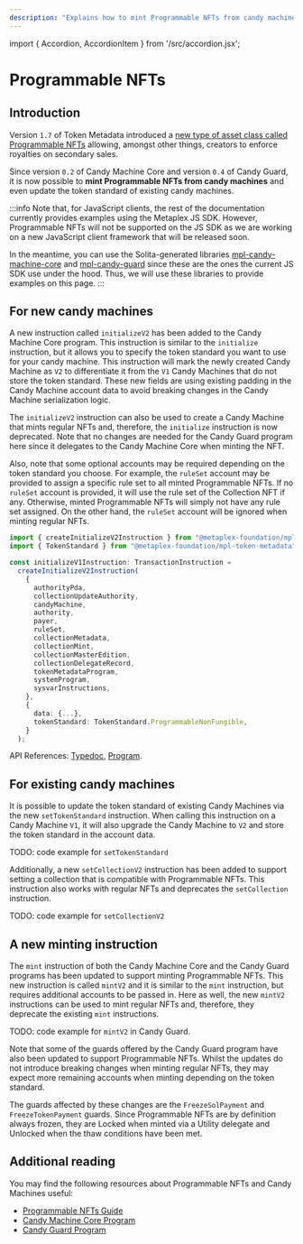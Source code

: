 ```yaml
---
description: "Explains how to mint Programmable NFTs from candy machines."
---
```


import { Accordion, AccordionItem } from '/src/accordion.jsx';

# Programmable NFTs

## Introduction

Version `1.7` of Token Metadata introduced a [new type of asset class called Programmable NFTs](programs/token-metadata/overview#programmable-nfts) allowing, amongst other things, creators to enforce royalties on secondary sales.

Since version `0.2` of Candy Machine Core and version `0.4` of Candy Guard, it is now possible to **mint Programmable NFTs from candy machines** and even update the token standard of existing candy machines.

:::info
Note that, for JavaScript clients, the rest of the documentation currently provides examples using the Metaplex JS SDK. However, Programmable NFTs will not be supported on the JS SDK as we are working on a new JavaScript client framework that will be released soon.

In the meantime, you can use the Solita-generated libraries [mpl-candy-machine-core](https://www.npmjs.com/package/@metaplex-foundation/mpl-candy-machine-core) and [mpl-candy-guard](https://www.npmjs.com/package/@metaplex-foundation/mpl-candy-guard) since these are the ones the current JS SDK use under the hood. Thus, we will use these libraries to provide examples on this page.
:::

## For new candy machines

A new instruction called `initializeV2` has been added to the Candy Machine Core program. This instruction is similar to the `initialize` instruction, but it allows you to specify the token standard you want to use for your candy machine. This instruction will mark the newly created Candy Machine as `V2` to differentiate it from the `V1` Candy Machines that do not store the token standard. These new fields are using existing padding in the Candy Machine account data to avoid breaking changes in the Candy Machine serialization logic.

The `initializeV2` instruction can also be used to create a Candy Machine that mints regular NFTs and, therefore, the `initialize` instruction is now deprecated. Note that no changes are needed for the Candy Guard program here since it delegates to the Candy Machine Core when minting the NFT.

Also, note that some optional accounts may be required depending on the token standard you choose. For example, the `ruleSet` account may be provided to assign a specific rule set to all minted Programmable NFTs. If no `ruleSet` account is provided, it will use the rule set of the Collection NFT if any. Otherwise, minted Programmable NFTs will simply not have any rule set assigned. On the other hand, the `ruleSet` account will be ignored when minting regular NFTs.

<Accordion>
<AccordionItem title="Solita library" open={true}>
<div className="accordion-item-padding">

```ts
import { createInitializeV2Instruction } from "@metaplex-foundation/mpl-candy-machine-core";
import { TokenStandard } from "@metaplex-foundation/mpl-token-metadata";

const initializeV1Instruction: TransactionInstruction =
  createInitializeV2Instruction(
    {
      authorityPda,
      collectionUpdateAuthority,
      candyMachine,
      authority,
      payer,
      ruleSet,
      collectionMetadata,
      collectionMint,
      collectionMasterEdition,
      collectionDelegateRecord,
      tokenMetadataProgram,
      systemProgram,
      sysvarInstructions,
    },
    {
      data: {...},
      tokenStandard: TokenStandard.ProgrammableNonFungible,
    }
  );
```

API References: [Typedoc](https://metaplex-foundation.github.io/mpl-candy-guard/functions/createInitializeV2Instruction.html), [Program](https://docs.rs/mpl-candy-machine-core/0.2.0/mpl_candy_machine_core/accounts/struct.InitializeV2.html).

</div>
</AccordionItem>
</Accordion>

## For existing candy machines

It is possible to update the token standard of existing Candy Machines via the new `setTokenStandard` instruction. When calling this instruction on a Candy Machine `V1`, it will also upgrade the Candy Machine to `V2` and store the token standard in the account data.

<Accordion>
<AccordionItem title="Solita library" open={true}>
<div className="accordion-item-padding">

TODO: code example for `setTokenStandard`

</div>
</AccordionItem>
</Accordion>

Additionally, a new `setCollectionV2` instruction has been added to support setting a collection that is compatible with Programmable NFTs. This instruction also works with regular NFTs and deprecates the `setCollection` instruction.

<Accordion>
<AccordionItem title="Solita library" open={true}>

<div className="accordion-item-padding">

TODO: code example for `setCollectionV2`

</div>
</AccordionItem>
</Accordion>

## A new minting instruction

The `mint` instruction of both the Candy Machine Core and the Candy Guard programs has been updated to support minting Programmable NFTs. This new instruction is called `mintV2` and it is similar to the `mint` instruction, but requires additional accounts to be passed in. Here as well, the new `mintV2` instructions can be used to mint regular NFTs and, therefore, they deprecate the existing `mint` instructions.

<Accordion>
<AccordionItem title="Solita library" open={true}>
<div className="accordion-item-padding">

TODO: code example for `mintV2` in Candy Guard.

</div>
</AccordionItem>
</Accordion>

Note that some of the guards offered by the Candy Guard program have also been updated to support Programmable NFTs. Whilst the updates do not introduce breaking changes when minting regular NFTs, they may expect more remaining accounts when minting depending on the token standard.

The guards affected by these changes are the `FreezeSolPayment` and `FreezeTokenPayment` guards. Since Programmable NFTs are by definition always frozen, they are Locked when minted via a Utility delegate and Unlocked when the thaw conditions have been met.

## Additional reading

You may find the following resources about Programmable NFTs and Candy Machines useful:

- [Programmable NFTs Guide](https://github.com/metaplex-foundation/metaplex-program-library/blob/master/token-metadata/program/ProgrammableNFTGuide.md)
- [Candy Machine Core Program](https://github.com/metaplex-foundation/metaplex-program-library/tree/master/candy-machine-core/program)
- [Candy Guard Program](https://github.com/metaplex-foundation/mpl-candy-guard/tree/main)
